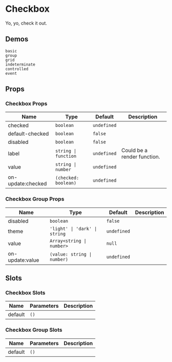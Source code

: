 # Checkbox

Yo, yo, check it out.

## Demos

```demo
basic
group
grid
indeterminate
controlled
event
```

## Props

### Checkbox Props

| Name | Type | Default | Description |
| --- | --- | --- | --- |
| checked | `boolean` | `undefined` |  |
| default-checked | `boolean` | `false` |  |
| disabled | `boolean` | `false` |  |
| label | `string \| function` | `undefined` | Could be a render function. |
| value | `string \| number` | `undefined` |  |
| on-update:checked | `(checked: boolean)` | `undefined` |  |

### Checkbox Group Props

| Name            | Type                          | Default     | Description |
| --------------- | ----------------------------- | ----------- | ----------- |
| disabled        | `boolean`                     | `false`     |             |
| theme           | `'light' \| 'dark' \| string` | `undefined` |             |
| value           | `Array<string \| number>`     | `null`      |             |
| on-update:value | `(value: string \| number)`   | `undefined` |             |

## Slots

### Checkbox Slots

| Name    | Parameters | Description |
| ------- | ---------- | ----------- |
| default | `()`       |             |

### Checkbox Group Slots

| Name    | Parameters | Description |
| ------- | ---------- | ----------- |
| default | `()`       |             |
